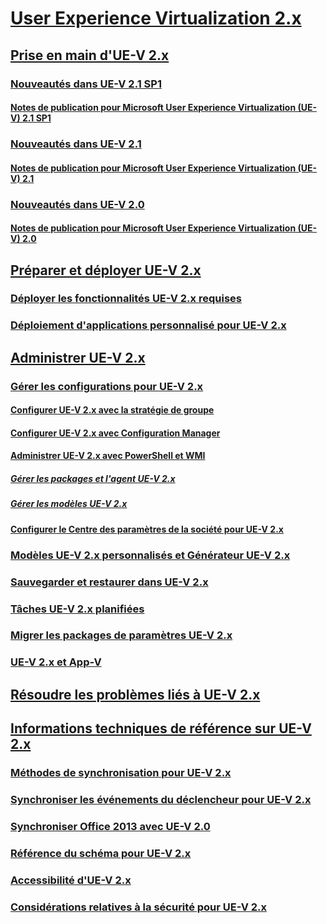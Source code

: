 # [User Experience Virtualization 2.x](index.md)
## [Prise en main d'UE-V 2.x](get-started-with-ue-v-2x-new-uevv2.md)
### [Nouveautés dans UE-V 2.1 SP1](whats-new-in-ue-v-21-sp1uevv21-sp1.md)
#### [Notes de publication pour Microsoft User Experience Virtualization (UE-V) 2.1 SP1](microsoft-user-experience-virtualization--ue-v--21-sp1-release-notes.md)
### [Nouveautés dans UE-V 2.1](whats-new-in-ue-v-21-new-uevv2.md)
#### [Notes de publication pour Microsoft User Experience Virtualization (UE-V) 2.1](microsoft-user-experience-virtualization--ue-v--21-release-notesuevv21.md)
### [Nouveautés dans UE-V 2.0](whats-new-in-ue-v-20-new-uevv2.md)
#### [Notes de publication pour Microsoft User Experience Virtualization (UE-V) 2.0](microsoft-user-experience-virtualization--ue-v--20-release-notesuevv2.md)
## [Préparer et déployer UE-V 2.x](prepare-a-ue-v-2x-deployment-new-uevv2.md)
### [Déployer les fonctionnalités UE-V 2.x requises](deploy-required-features-for-ue-v-2x-new-uevv2.md)
### [Déploiement d'applications personnalisé pour UE-V 2.x](deploy-ue-v-2x-for-custom-applications-new-uevv2.md)
## [Administrer UE-V 2.x](administering-ue-v-2x-new-uevv2.md)
### [Gérer les configurations pour UE-V 2.x](manage-configurations-for-ue-v-2x-new-uevv2.md)
#### [Configurer UE-V 2.x avec la stratégie de groupe](configuring-ue-v-2x-with-group-policy-objects-both-uevv2.md)
#### [Configurer UE-V 2.x avec Configuration Manager](configuring-ue-v-2x-with-system-center-configuration-manager-2012-both-uevv2.md)
#### [Administrer UE-V 2.x avec PowerShell et WMI](administering-ue-v-2x-with-windows-powershell-and-wmi-both-uevv2.md)
##### [Gérer les packages et l'agent UE-V 2.x](managing-the-ue-v-2x-agent-and-packages-with-windows-powershell-and-wmi-both-uevv2.md)
##### [Gérer les modèles UE-V 2.x](managing-ue-v-2x-settings-location-templates-using-windows-powershell-and-wmi-both-uevv2.md)
#### [Configurer le Centre des paramètres de la société pour UE-V 2.x](configuring-the-company-settings-center-for-ue-v-2x-both-uevv2.md)
### [Modèles UE-V 2.x personnalisés et Générateur UE-V 2.x](working-with-custom-ue-v-2x-templates-and-the-ue-v-2x-generator-new-uevv2.md)
### [Sauvegarder et restaurer dans UE-V 2.x](manage-administrative-backup-and-restore-in-ue-v-2x-new-topic-for-21.md)
### [Tâches UE-V 2.x planifiées](changing-the-frequency-of-ue-v-2x-scheduled-tasks-both-uevv2.md)
### [Migrer les packages de paramètres UE-V 2.x](migrating-ue-v-2x-settings-packages-both-uevv2.md)
### [UE-V 2.x et App-V](using-ue-v-2x-with-application-virtualization-applications-both-uevv2.md)
## [Résoudre les problèmes liés à UE-V 2.x](troubleshooting-ue-v-2x-both-uevv2.md)
## [Informations techniques de référence sur UE-V 2.x](technical-reference-for-ue-v-2x-both-uevv2.md)
### [Méthodes de synchronisation pour UE-V 2.x](sync-methods-for-ue-v-2x-both-uevv2.md)
### [Synchroniser les événements du déclencheur pour UE-V 2.x](sync-trigger-events-for-ue-v-2x-both-uevv2.md)
### [Synchroniser Office 2013 avec UE-V 2.0](synchronizing-office-2013-with-ue-v-20-both-uevv2.md)
### [Référence du schéma pour UE-V 2.x](application-template-schema-reference-for-ue-v-2x-both-uevv2.md)
### [Accessibilité d'UE-V 2.x](accessibility-for-ue-v-2x-both-uevv2.md)
### [Considérations relatives à la sécurité pour UE-V 2.x](security-considerations-for-ue-v-2x-both-uevv2.md)

